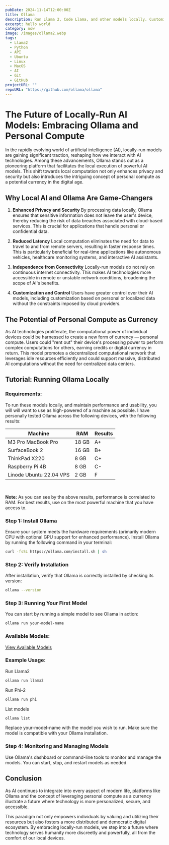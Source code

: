 ```yaml
---
pubDate: 2024-11-14T12:00:00Z
title: Ollama
description: Run Llama 2, Code Llama, and other models locally. Customize and create your own models.
excerpt: hello world
category: now
image: /images/ollama2.webp
tags:
  - Llama2
  - Python
  - API
  - Ubuntu
  - Linux
  - MacOS
  - AI
  - Git
  - GitHub
projectURL: ""
repoURL: "https://github.com/ollama/ollama"
---
```


# The Future of Locally-Run AI Models: Embracing Ollama and Personal Compute

In the rapidly evolving world of artificial intelligence (AI), locally-run models are gaining significant traction, reshaping how we interact with AI technologies. Among these advancements, Ollama stands out as a pioneering platform that facilitates the local execution of powerful AI models. This shift towards local computation not only enhances privacy and security but also introduces the intriguing concept of personal compute as a potential currency in the digital age.

## Why Local AI and Ollama Are Game-Changers

1. **Enhanced Privacy and Security**
   By processing data locally, Ollama ensures that sensitive information does not leave the user's device, thereby reducing the risk of data breaches associated with cloud-based services. This is crucial for applications that handle personal or confidential data.

2. **Reduced Latency**
   Local computation eliminates the need for data to travel to and from remote servers, resulting in faster response times. This is particularly beneficial for real-time applications like autonomous vehicles, healthcare monitoring systems, and interactive AI assistants.

3. **Independence from Connectivity**
   Locally-run models do not rely on continuous internet connectivity. This makes AI technologies more accessible in remote or unstable network conditions, broadening the scope of AI's benefits.

4. **Customization and Control**
   Users have greater control over their AI models, including customization based on personal or localized data without the constraints imposed by cloud providers.

## The Potential of Personal Compute as Currency

As AI technologies proliferate, the computational power of individual devices could be harnessed to create a new form of currency — personal compute. Users could "rent out" their device's processing power to perform complex computations for others, earning credits or digital currency in return. This model promotes a decentralized computational network that leverages idle resources efficiently and could support massive, distributed AI computations without the need for centralized data centers.

## Tutorial: Running Ollama Locally

### Requirements:

To run these models locally, and maintain performance and usability, you will will want to use as high-powered of a machine as possible. I have personally tested Ollama across the following devices, with the following results:

<div class="table table-sm border">

| Machine                 | RAM   | Results |
| ----------------------- | ----- | ------- |
| M3 Pro MacBook Pro      | 18 GB | A+      |
| SurfaceBook 2           | 16 GB | B+      |
| ThinkPad X220           | 8 GB  | C+      |
| Raspberry Pi 4B         | 8 GB  | C-      |
| Linode Ubuntu 22.04 VPS | 2 GB  | F       |

</div>

<br/>

<strong>Note:</strong> As you can see by the above results, performance is correlated to RAM. For best results, use on the most powerful machine that you have access to.

### Step 1: Install Ollama

Ensure your system meets the hardware requirements (primarily modern CPU with optional GPU support for enhanced performance). Install Ollama by running the following command in your terminal:

```bash
curl -fsSL https://ollama.com/install.sh | sh
```

### Step 2: Verify Installation

After installation, verify that Ollama is correctly installed by checking its version:

```bash
ollama --version
```

### Step 3: Running Your First Model

You can start by running a simple model to see Ollama in action:

```bash
ollama run your-model-name
```

### Available Models:

<a class="btn btn-primary" href="https://ollama.com/library" target="_blank">View Available Models</a>

### Example Usage:

Run Llama2

```bash
ollama run llama2
```

Run Phi-2

```bash
ollama run phi
```

List models

```bash
ollama list
```

Replace your-model-name with the model you wish to run. Make sure the model is compatible with your Ollama installation.

### Step 4: Monitoring and Managing Models

Use Ollama's dashboard or command-line tools to monitor and manage the models. You can start, stop, and restart models as needed.

## Conclusion

As AI continues to integrate into every aspect of modern life, platforms like Ollama and the concept of leveraging personal compute as a currency illustrate a future where technology is more personalized, secure, and accessible.

This paradigm not only empowers individuals by valuing and utilizing their resources but also fosters a more distributed and democratic digital ecosystem. By embracing locally-run models, we step into a future where technology serves humanity more discreetly and powerfully, all from the comfort of our local devices.
